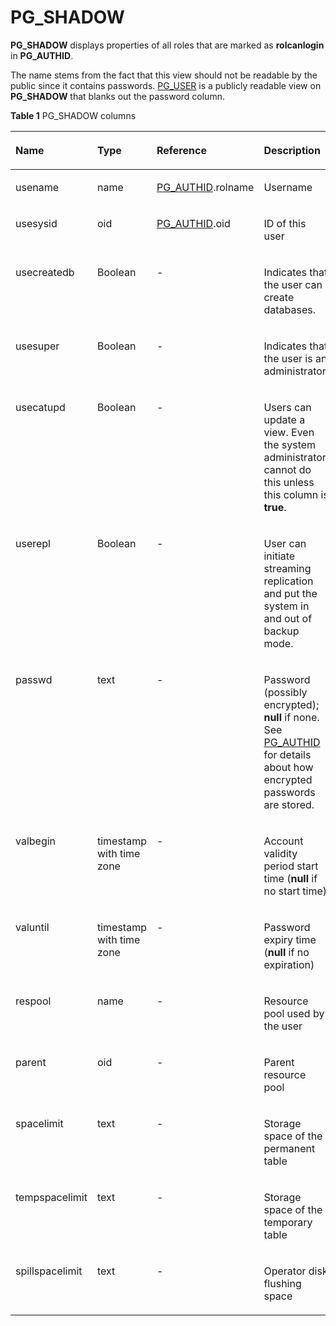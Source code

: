 # PG\_SHADOW<a name="EN-US_TOPIC_0289900422"></a>

**PG\_SHADOW**  displays properties of all roles that are marked as  **rolcanlogin**  in  **PG\_AUTHID**.

The name stems from the fact that this view should not be readable by the public since it contains passwords.  [PG\_USER](pg_user.md)  is a publicly readable view on  **PG\_SHADOW**  that blanks out the password column.

**Table  1**  PG\_SHADOW columns

<a name="en-us_topic_0283136753_en-us_topic_0237122436_en-us_topic_0059778735_t0ad252bdb8024160816353f61e3bad0d"></a>
<table><thead align="left"><tr id="en-us_topic_0283136753_en-us_topic_0237122436_en-us_topic_0059778735_rf5d3d56d7ca540e49df0e63f3a534d81"><th class="cellrowborder" valign="top" width="17.11%" id="mcps1.2.5.1.1"><p id="en-us_topic_0283136753_en-us_topic_0237122436_en-us_topic_0059778735_abeddac62771547d3820cd7abb2121ede"><a name="en-us_topic_0283136753_en-us_topic_0237122436_en-us_topic_0059778735_abeddac62771547d3820cd7abb2121ede"></a><a name="en-us_topic_0283136753_en-us_topic_0237122436_en-us_topic_0059778735_abeddac62771547d3820cd7abb2121ede"></a>Name</p>
</th>
<th class="cellrowborder" valign="top" width="19.17%" id="mcps1.2.5.1.2"><p id="en-us_topic_0283136753_en-us_topic_0237122436_en-us_topic_0059778735_af3e014174746494ab7eb5239b44d1416"><a name="en-us_topic_0283136753_en-us_topic_0237122436_en-us_topic_0059778735_af3e014174746494ab7eb5239b44d1416"></a><a name="en-us_topic_0283136753_en-us_topic_0237122436_en-us_topic_0059778735_af3e014174746494ab7eb5239b44d1416"></a>Type</p>
</th>
<th class="cellrowborder" valign="top" width="21.060000000000002%" id="mcps1.2.5.1.3"><p id="en-us_topic_0283136753_en-us_topic_0237122436_en-us_topic_0059778735_afcf72e94da6a4be884048056c370c7da"><a name="en-us_topic_0283136753_en-us_topic_0237122436_en-us_topic_0059778735_afcf72e94da6a4be884048056c370c7da"></a><a name="en-us_topic_0283136753_en-us_topic_0237122436_en-us_topic_0059778735_afcf72e94da6a4be884048056c370c7da"></a>Reference</p>
</th>
<th class="cellrowborder" valign="top" width="42.66%" id="mcps1.2.5.1.4"><p id="en-us_topic_0283136753_en-us_topic_0237122436_en-us_topic_0059778735_a21e6c8f77dd6495c848b83d3b5f4a8df"><a name="en-us_topic_0283136753_en-us_topic_0237122436_en-us_topic_0059778735_a21e6c8f77dd6495c848b83d3b5f4a8df"></a><a name="en-us_topic_0283136753_en-us_topic_0237122436_en-us_topic_0059778735_a21e6c8f77dd6495c848b83d3b5f4a8df"></a>Description</p>
</th>
</tr>
</thead>
<tbody><tr id="en-us_topic_0283136753_en-us_topic_0237122436_en-us_topic_0059778735_r041b7866bcd54f0bb7f394ec81bbaae0"><td class="cellrowborder" valign="top" width="17.11%" headers="mcps1.2.5.1.1 "><p id="en-us_topic_0283136753_en-us_topic_0237122436_en-us_topic_0059778735_afc68bfdeadfb4fda8930c1264c543d6f"><a name="en-us_topic_0283136753_en-us_topic_0237122436_en-us_topic_0059778735_afc68bfdeadfb4fda8930c1264c543d6f"></a><a name="en-us_topic_0283136753_en-us_topic_0237122436_en-us_topic_0059778735_afc68bfdeadfb4fda8930c1264c543d6f"></a>usename</p>
</td>
<td class="cellrowborder" valign="top" width="19.17%" headers="mcps1.2.5.1.2 "><p id="en-us_topic_0283136753_en-us_topic_0237122436_en-us_topic_0059778735_a5c97dba62ae944368ad43223a4007f54"><a name="en-us_topic_0283136753_en-us_topic_0237122436_en-us_topic_0059778735_a5c97dba62ae944368ad43223a4007f54"></a><a name="en-us_topic_0283136753_en-us_topic_0237122436_en-us_topic_0059778735_a5c97dba62ae944368ad43223a4007f54"></a>name</p>
</td>
<td class="cellrowborder" valign="top" width="21.060000000000002%" headers="mcps1.2.5.1.3 "><p id="en-us_topic_0283136753_en-us_topic_0237122436_en-us_topic_0059778735_a3adf7dfe6e344393b54b170751dd20c9"><a name="en-us_topic_0283136753_en-us_topic_0237122436_en-us_topic_0059778735_a3adf7dfe6e344393b54b170751dd20c9"></a><a name="en-us_topic_0283136753_en-us_topic_0237122436_en-us_topic_0059778735_a3adf7dfe6e344393b54b170751dd20c9"></a><a href="pg_authid.md">PG_AUTHID</a>.rolname</p>
</td>
<td class="cellrowborder" valign="top" width="42.66%" headers="mcps1.2.5.1.4 "><p id="en-us_topic_0283136753_en-us_topic_0237122436_en-us_topic_0059778735_aeca26d1e9e8a494cb058b225adda6e87"><a name="en-us_topic_0283136753_en-us_topic_0237122436_en-us_topic_0059778735_aeca26d1e9e8a494cb058b225adda6e87"></a><a name="en-us_topic_0283136753_en-us_topic_0237122436_en-us_topic_0059778735_aeca26d1e9e8a494cb058b225adda6e87"></a>Username</p>
</td>
</tr>
<tr id="en-us_topic_0283136753_en-us_topic_0237122436_en-us_topic_0059778735_re1a01047b4844ef88819dc63aa18a5ee"><td class="cellrowborder" valign="top" width="17.11%" headers="mcps1.2.5.1.1 "><p id="en-us_topic_0283136753_en-us_topic_0237122436_en-us_topic_0059778735_a8af985e9fb96466e9d78ad37f0f7bc00"><a name="en-us_topic_0283136753_en-us_topic_0237122436_en-us_topic_0059778735_a8af985e9fb96466e9d78ad37f0f7bc00"></a><a name="en-us_topic_0283136753_en-us_topic_0237122436_en-us_topic_0059778735_a8af985e9fb96466e9d78ad37f0f7bc00"></a>usesysid</p>
</td>
<td class="cellrowborder" valign="top" width="19.17%" headers="mcps1.2.5.1.2 "><p id="en-us_topic_0283136753_en-us_topic_0237122436_en-us_topic_0059778735_a89058e2e5dcf4d7ba155343b157b3229"><a name="en-us_topic_0283136753_en-us_topic_0237122436_en-us_topic_0059778735_a89058e2e5dcf4d7ba155343b157b3229"></a><a name="en-us_topic_0283136753_en-us_topic_0237122436_en-us_topic_0059778735_a89058e2e5dcf4d7ba155343b157b3229"></a>oid</p>
</td>
<td class="cellrowborder" valign="top" width="21.060000000000002%" headers="mcps1.2.5.1.3 "><p id="en-us_topic_0283136753_en-us_topic_0237122436_en-us_topic_0059778735_a17e51b6257574da7bf6c8459b81c2f03"><a name="en-us_topic_0283136753_en-us_topic_0237122436_en-us_topic_0059778735_a17e51b6257574da7bf6c8459b81c2f03"></a><a name="en-us_topic_0283136753_en-us_topic_0237122436_en-us_topic_0059778735_a17e51b6257574da7bf6c8459b81c2f03"></a><a href="pg_authid.md">PG_AUTHID</a>.oid</p>
</td>
<td class="cellrowborder" valign="top" width="42.66%" headers="mcps1.2.5.1.4 "><p id="en-us_topic_0283136753_en-us_topic_0237122436_en-us_topic_0059778735_a78b4cd623d584eec802ee44cffd1ecd6"><a name="en-us_topic_0283136753_en-us_topic_0237122436_en-us_topic_0059778735_a78b4cd623d584eec802ee44cffd1ecd6"></a><a name="en-us_topic_0283136753_en-us_topic_0237122436_en-us_topic_0059778735_a78b4cd623d584eec802ee44cffd1ecd6"></a>ID of this user</p>
</td>
</tr>
<tr id="en-us_topic_0283136753_en-us_topic_0237122436_en-us_topic_0059778735_rfb0982b9fd3b4760ab6b2748c7c82002"><td class="cellrowborder" valign="top" width="17.11%" headers="mcps1.2.5.1.1 "><p id="en-us_topic_0283136753_en-us_topic_0237122436_en-us_topic_0059778735_a1205d8d899ad4128bf95ef2b21ce3198"><a name="en-us_topic_0283136753_en-us_topic_0237122436_en-us_topic_0059778735_a1205d8d899ad4128bf95ef2b21ce3198"></a><a name="en-us_topic_0283136753_en-us_topic_0237122436_en-us_topic_0059778735_a1205d8d899ad4128bf95ef2b21ce3198"></a>usecreatedb</p>
</td>
<td class="cellrowborder" valign="top" width="19.17%" headers="mcps1.2.5.1.2 "><p id="en-us_topic_0283136753_en-us_topic_0237122436_en-us_topic_0059778735_ab2d16a44fb66402e92f3cd750295c075"><a name="en-us_topic_0283136753_en-us_topic_0237122436_en-us_topic_0059778735_ab2d16a44fb66402e92f3cd750295c075"></a><a name="en-us_topic_0283136753_en-us_topic_0237122436_en-us_topic_0059778735_ab2d16a44fb66402e92f3cd750295c075"></a><span id="en-us_topic_0283136753_en-us_topic_0237122436_text4110943203015"><a name="en-us_topic_0283136753_en-us_topic_0237122436_text4110943203015"></a><a name="en-us_topic_0283136753_en-us_topic_0237122436_text4110943203015"></a>Boolean</span></p>
</td>
<td class="cellrowborder" valign="top" width="21.060000000000002%" headers="mcps1.2.5.1.3 "><p id="en-us_topic_0283136753_en-us_topic_0237122436_en-us_topic_0059778735_a87c3314cb6834efa85f19d3771d9e57f"><a name="en-us_topic_0283136753_en-us_topic_0237122436_en-us_topic_0059778735_a87c3314cb6834efa85f19d3771d9e57f"></a><a name="en-us_topic_0283136753_en-us_topic_0237122436_en-us_topic_0059778735_a87c3314cb6834efa85f19d3771d9e57f"></a>-</p>
</td>
<td class="cellrowborder" valign="top" width="42.66%" headers="mcps1.2.5.1.4 "><p id="en-us_topic_0283136753_en-us_topic_0237122436_en-us_topic_0059778735_aa713b531ea034bfbbccbedbab4421a68"><a name="en-us_topic_0283136753_en-us_topic_0237122436_en-us_topic_0059778735_aa713b531ea034bfbbccbedbab4421a68"></a><a name="en-us_topic_0283136753_en-us_topic_0237122436_en-us_topic_0059778735_aa713b531ea034bfbbccbedbab4421a68"></a>Indicates that the user can create databases.</p>
</td>
</tr>
<tr id="en-us_topic_0283136753_en-us_topic_0237122436_en-us_topic_0059778735_r961171593705479c9d8ff1b973448f7c"><td class="cellrowborder" valign="top" width="17.11%" headers="mcps1.2.5.1.1 "><p id="en-us_topic_0283136753_en-us_topic_0237122436_en-us_topic_0059778735_ac850ae85feb24d09b9f181ee19daa83c"><a name="en-us_topic_0283136753_en-us_topic_0237122436_en-us_topic_0059778735_ac850ae85feb24d09b9f181ee19daa83c"></a><a name="en-us_topic_0283136753_en-us_topic_0237122436_en-us_topic_0059778735_ac850ae85feb24d09b9f181ee19daa83c"></a>usesuper</p>
</td>
<td class="cellrowborder" valign="top" width="19.17%" headers="mcps1.2.5.1.2 "><p id="en-us_topic_0283136753_en-us_topic_0237122436_en-us_topic_0059778735_ade18f3fd26974f87a811bf2a89414be4"><a name="en-us_topic_0283136753_en-us_topic_0237122436_en-us_topic_0059778735_ade18f3fd26974f87a811bf2a89414be4"></a><a name="en-us_topic_0283136753_en-us_topic_0237122436_en-us_topic_0059778735_ade18f3fd26974f87a811bf2a89414be4"></a><span id="en-us_topic_0283136753_en-us_topic_0237122436_text6918154312301"><a name="en-us_topic_0283136753_en-us_topic_0237122436_text6918154312301"></a><a name="en-us_topic_0283136753_en-us_topic_0237122436_text6918154312301"></a>Boolean</span></p>
</td>
<td class="cellrowborder" valign="top" width="21.060000000000002%" headers="mcps1.2.5.1.3 "><p id="en-us_topic_0283136753_en-us_topic_0237122436_en-us_topic_0059778735_af73c6cdd90a74a80b0c0dbf3749ca799"><a name="en-us_topic_0283136753_en-us_topic_0237122436_en-us_topic_0059778735_af73c6cdd90a74a80b0c0dbf3749ca799"></a><a name="en-us_topic_0283136753_en-us_topic_0237122436_en-us_topic_0059778735_af73c6cdd90a74a80b0c0dbf3749ca799"></a>-</p>
</td>
<td class="cellrowborder" valign="top" width="42.66%" headers="mcps1.2.5.1.4 "><p id="en-us_topic_0283136753_en-us_topic_0237122436_en-us_topic_0059778735_a666f1dbda19746eaacde1724712f9629"><a name="en-us_topic_0283136753_en-us_topic_0237122436_en-us_topic_0059778735_a666f1dbda19746eaacde1724712f9629"></a><a name="en-us_topic_0283136753_en-us_topic_0237122436_en-us_topic_0059778735_a666f1dbda19746eaacde1724712f9629"></a>Indicates that the user is an administrator.</p>
</td>
</tr>
<tr id="en-us_topic_0283136753_en-us_topic_0237122436_en-us_topic_0059778735_r3796df17669344d4a6c38ddb13156115"><td class="cellrowborder" valign="top" width="17.11%" headers="mcps1.2.5.1.1 "><p id="en-us_topic_0283136753_en-us_topic_0237122436_en-us_topic_0059778735_a11c3a84d3f9a4c2c8f06a9ffb1d50c1a"><a name="en-us_topic_0283136753_en-us_topic_0237122436_en-us_topic_0059778735_a11c3a84d3f9a4c2c8f06a9ffb1d50c1a"></a><a name="en-us_topic_0283136753_en-us_topic_0237122436_en-us_topic_0059778735_a11c3a84d3f9a4c2c8f06a9ffb1d50c1a"></a>usecatupd</p>
</td>
<td class="cellrowborder" valign="top" width="19.17%" headers="mcps1.2.5.1.2 "><p id="en-us_topic_0283136753_en-us_topic_0237122436_en-us_topic_0059778735_addf4e40c76fa4231acadd47c958141d5"><a name="en-us_topic_0283136753_en-us_topic_0237122436_en-us_topic_0059778735_addf4e40c76fa4231acadd47c958141d5"></a><a name="en-us_topic_0283136753_en-us_topic_0237122436_en-us_topic_0059778735_addf4e40c76fa4231acadd47c958141d5"></a><span id="en-us_topic_0283136753_en-us_topic_0237122436_text4646154412301"><a name="en-us_topic_0283136753_en-us_topic_0237122436_text4646154412301"></a><a name="en-us_topic_0283136753_en-us_topic_0237122436_text4646154412301"></a>Boolean</span></p>
</td>
<td class="cellrowborder" valign="top" width="21.060000000000002%" headers="mcps1.2.5.1.3 "><p id="en-us_topic_0283136753_en-us_topic_0237122436_en-us_topic_0059778735_a3b709924c64b4b759054c909284294d2"><a name="en-us_topic_0283136753_en-us_topic_0237122436_en-us_topic_0059778735_a3b709924c64b4b759054c909284294d2"></a><a name="en-us_topic_0283136753_en-us_topic_0237122436_en-us_topic_0059778735_a3b709924c64b4b759054c909284294d2"></a>-</p>
</td>
<td class="cellrowborder" valign="top" width="42.66%" headers="mcps1.2.5.1.4 "><p id="en-us_topic_0283136753_en-us_topic_0237122436_en-us_topic_0059778735_a2b095abc97a349e2acbc63a5a49e6e9b"><a name="en-us_topic_0283136753_en-us_topic_0237122436_en-us_topic_0059778735_a2b095abc97a349e2acbc63a5a49e6e9b"></a><a name="en-us_topic_0283136753_en-us_topic_0237122436_en-us_topic_0059778735_a2b095abc97a349e2acbc63a5a49e6e9b"></a>Users can update a view. Even the system administrator cannot do this unless this column is <strong id="en-us_topic_0283136753_b155378148254"><a name="en-us_topic_0283136753_b155378148254"></a><a name="en-us_topic_0283136753_b155378148254"></a>true</strong>.</p>
</td>
</tr>
<tr id="en-us_topic_0283136753_en-us_topic_0237122436_en-us_topic_0059778735_re9aaabc185774cdbb2646a6582bcf4ca"><td class="cellrowborder" valign="top" width="17.11%" headers="mcps1.2.5.1.1 "><p id="en-us_topic_0283136753_en-us_topic_0237122436_en-us_topic_0059778735_a98cd6ef35fd24b428047c76b370545b9"><a name="en-us_topic_0283136753_en-us_topic_0237122436_en-us_topic_0059778735_a98cd6ef35fd24b428047c76b370545b9"></a><a name="en-us_topic_0283136753_en-us_topic_0237122436_en-us_topic_0059778735_a98cd6ef35fd24b428047c76b370545b9"></a>userepl</p>
</td>
<td class="cellrowborder" valign="top" width="19.17%" headers="mcps1.2.5.1.2 "><p id="en-us_topic_0283136753_en-us_topic_0237122436_en-us_topic_0059778735_ab6209420c4da4c14abdc91f15c512d61"><a name="en-us_topic_0283136753_en-us_topic_0237122436_en-us_topic_0059778735_ab6209420c4da4c14abdc91f15c512d61"></a><a name="en-us_topic_0283136753_en-us_topic_0237122436_en-us_topic_0059778735_ab6209420c4da4c14abdc91f15c512d61"></a><span id="en-us_topic_0283136753_en-us_topic_0237122436_text145681345163015"><a name="en-us_topic_0283136753_en-us_topic_0237122436_text145681345163015"></a><a name="en-us_topic_0283136753_en-us_topic_0237122436_text145681345163015"></a>Boolean</span></p>
</td>
<td class="cellrowborder" valign="top" width="21.060000000000002%" headers="mcps1.2.5.1.3 "><p id="en-us_topic_0283136753_en-us_topic_0237122436_en-us_topic_0059778735_a68de9fca01ff4ca5a4046da4dad3d480"><a name="en-us_topic_0283136753_en-us_topic_0237122436_en-us_topic_0059778735_a68de9fca01ff4ca5a4046da4dad3d480"></a><a name="en-us_topic_0283136753_en-us_topic_0237122436_en-us_topic_0059778735_a68de9fca01ff4ca5a4046da4dad3d480"></a>-</p>
</td>
<td class="cellrowborder" valign="top" width="42.66%" headers="mcps1.2.5.1.4 "><p id="en-us_topic_0283136753_en-us_topic_0237122436_en-us_topic_0059778735_a8951703ff52d4aa5bb77c81c5128e9bf"><a name="en-us_topic_0283136753_en-us_topic_0237122436_en-us_topic_0059778735_a8951703ff52d4aa5bb77c81c5128e9bf"></a><a name="en-us_topic_0283136753_en-us_topic_0237122436_en-us_topic_0059778735_a8951703ff52d4aa5bb77c81c5128e9bf"></a>User can initiate streaming replication and put the system in and out of backup mode.</p>
</td>
</tr>
<tr id="en-us_topic_0283136753_en-us_topic_0237122436_en-us_topic_0059778735_rf183f36aeb5149d99ad565d8832d20e0"><td class="cellrowborder" valign="top" width="17.11%" headers="mcps1.2.5.1.1 "><p id="en-us_topic_0283136753_en-us_topic_0237122436_en-us_topic_0059778735_a4e777a5ee8594f399887f85a3c1138de"><a name="en-us_topic_0283136753_en-us_topic_0237122436_en-us_topic_0059778735_a4e777a5ee8594f399887f85a3c1138de"></a><a name="en-us_topic_0283136753_en-us_topic_0237122436_en-us_topic_0059778735_a4e777a5ee8594f399887f85a3c1138de"></a>passwd</p>
</td>
<td class="cellrowborder" valign="top" width="19.17%" headers="mcps1.2.5.1.2 "><p id="en-us_topic_0283136753_en-us_topic_0237122436_en-us_topic_0059778735_aefc345d7cb9a4fc698dc1f87a6d8f5fe"><a name="en-us_topic_0283136753_en-us_topic_0237122436_en-us_topic_0059778735_aefc345d7cb9a4fc698dc1f87a6d8f5fe"></a><a name="en-us_topic_0283136753_en-us_topic_0237122436_en-us_topic_0059778735_aefc345d7cb9a4fc698dc1f87a6d8f5fe"></a>text</p>
</td>
<td class="cellrowborder" valign="top" width="21.060000000000002%" headers="mcps1.2.5.1.3 "><p id="en-us_topic_0283136753_en-us_topic_0237122436_en-us_topic_0059778735_a8cc1621b1d6a46d0af01f6c667f3df47"><a name="en-us_topic_0283136753_en-us_topic_0237122436_en-us_topic_0059778735_a8cc1621b1d6a46d0af01f6c667f3df47"></a><a name="en-us_topic_0283136753_en-us_topic_0237122436_en-us_topic_0059778735_a8cc1621b1d6a46d0af01f6c667f3df47"></a>-</p>
</td>
<td class="cellrowborder" valign="top" width="42.66%" headers="mcps1.2.5.1.4 "><p id="en-us_topic_0283136753_en-us_topic_0237122436_en-us_topic_0059778735_a018f28333aa342b4969f46d41003d1a0"><a name="en-us_topic_0283136753_en-us_topic_0237122436_en-us_topic_0059778735_a018f28333aa342b4969f46d41003d1a0"></a><a name="en-us_topic_0283136753_en-us_topic_0237122436_en-us_topic_0059778735_a018f28333aa342b4969f46d41003d1a0"></a>Password (possibly encrypted); <strong id="en-us_topic_0283136753_en-us_topic_0237122436_b129328261467"><a name="en-us_topic_0283136753_en-us_topic_0237122436_b129328261467"></a><a name="en-us_topic_0283136753_en-us_topic_0237122436_b129328261467"></a>null</strong> if none. See <a href="pg_authid.md">PG_AUTHID</a> for details about how encrypted passwords are stored.</p>
</td>
</tr>
<tr id="en-us_topic_0283136753_en-us_topic_0237122436_en-us_topic_0059778735_rc18c23dc39864920ab6f1e9dd98ee71b"><td class="cellrowborder" valign="top" width="17.11%" headers="mcps1.2.5.1.1 "><p id="en-us_topic_0283136753_en-us_topic_0237122436_en-us_topic_0059778735_a83b34462307c49fa98c01bf6dfa12843"><a name="en-us_topic_0283136753_en-us_topic_0237122436_en-us_topic_0059778735_a83b34462307c49fa98c01bf6dfa12843"></a><a name="en-us_topic_0283136753_en-us_topic_0237122436_en-us_topic_0059778735_a83b34462307c49fa98c01bf6dfa12843"></a>valbegin</p>
</td>
<td class="cellrowborder" valign="top" width="19.17%" headers="mcps1.2.5.1.2 "><p id="en-us_topic_0283136753_en-us_topic_0237122436_en-us_topic_0059778735_a452e2ee057074766a156dfb7b08f1923"><a name="en-us_topic_0283136753_en-us_topic_0237122436_en-us_topic_0059778735_a452e2ee057074766a156dfb7b08f1923"></a><a name="en-us_topic_0283136753_en-us_topic_0237122436_en-us_topic_0059778735_a452e2ee057074766a156dfb7b08f1923"></a>timestamp with time zone</p>
</td>
<td class="cellrowborder" valign="top" width="21.060000000000002%" headers="mcps1.2.5.1.3 "><p id="en-us_topic_0283136753_en-us_topic_0237122436_en-us_topic_0059778735_ad02b56189e1740909b391efba88a31d7"><a name="en-us_topic_0283136753_en-us_topic_0237122436_en-us_topic_0059778735_ad02b56189e1740909b391efba88a31d7"></a><a name="en-us_topic_0283136753_en-us_topic_0237122436_en-us_topic_0059778735_ad02b56189e1740909b391efba88a31d7"></a>-</p>
</td>
<td class="cellrowborder" valign="top" width="42.66%" headers="mcps1.2.5.1.4 "><p id="en-us_topic_0283136753_en-us_topic_0237122436_en-us_topic_0059778735_a54cb732059ff4aed89226377754f3b41"><a name="en-us_topic_0283136753_en-us_topic_0237122436_en-us_topic_0059778735_a54cb732059ff4aed89226377754f3b41"></a><a name="en-us_topic_0283136753_en-us_topic_0237122436_en-us_topic_0059778735_a54cb732059ff4aed89226377754f3b41"></a>Account validity period start time (<strong id="en-us_topic_0283136753_en-us_topic_0237122436_b848713236466"><a name="en-us_topic_0283136753_en-us_topic_0237122436_b848713236466"></a><a name="en-us_topic_0283136753_en-us_topic_0237122436_b848713236466"></a>null</strong> if no start time)</p>
</td>
</tr>
<tr id="en-us_topic_0283136753_en-us_topic_0237122436_en-us_topic_0059778735_r5c2435f56c8b49eaa95506bb7f7ba56a"><td class="cellrowborder" valign="top" width="17.11%" headers="mcps1.2.5.1.1 "><p id="en-us_topic_0283136753_en-us_topic_0237122436_en-us_topic_0059778735_a73bd9bbe71604055af02152fd3064c28"><a name="en-us_topic_0283136753_en-us_topic_0237122436_en-us_topic_0059778735_a73bd9bbe71604055af02152fd3064c28"></a><a name="en-us_topic_0283136753_en-us_topic_0237122436_en-us_topic_0059778735_a73bd9bbe71604055af02152fd3064c28"></a>valuntil</p>
</td>
<td class="cellrowborder" valign="top" width="19.17%" headers="mcps1.2.5.1.2 "><p id="en-us_topic_0283136753_en-us_topic_0237122436_p11704544143516"><a name="en-us_topic_0283136753_en-us_topic_0237122436_p11704544143516"></a><a name="en-us_topic_0283136753_en-us_topic_0237122436_p11704544143516"></a>timestamp with time zone</p>
</td>
<td class="cellrowborder" valign="top" width="21.060000000000002%" headers="mcps1.2.5.1.3 "><p id="en-us_topic_0283136753_en-us_topic_0237122436_en-us_topic_0059778735_a8354d5505d9d45448e110d9f981528ff"><a name="en-us_topic_0283136753_en-us_topic_0237122436_en-us_topic_0059778735_a8354d5505d9d45448e110d9f981528ff"></a><a name="en-us_topic_0283136753_en-us_topic_0237122436_en-us_topic_0059778735_a8354d5505d9d45448e110d9f981528ff"></a>-</p>
</td>
<td class="cellrowborder" valign="top" width="42.66%" headers="mcps1.2.5.1.4 "><p id="en-us_topic_0283136753_en-us_topic_0237122436_en-us_topic_0059778735_a7b774bdc57d1420c88c883de8e3e1035"><a name="en-us_topic_0283136753_en-us_topic_0237122436_en-us_topic_0059778735_a7b774bdc57d1420c88c883de8e3e1035"></a><a name="en-us_topic_0283136753_en-us_topic_0237122436_en-us_topic_0059778735_a7b774bdc57d1420c88c883de8e3e1035"></a>Password expiry time (<strong id="en-us_topic_0283136753_en-us_topic_0237122436_b33321134104619"><a name="en-us_topic_0283136753_en-us_topic_0237122436_b33321134104619"></a><a name="en-us_topic_0283136753_en-us_topic_0237122436_b33321134104619"></a>null</strong> if no expiration)</p>
</td>
</tr>
<tr id="en-us_topic_0283136753_en-us_topic_0237122436_en-us_topic_0059778735_rdcd0717be1c94ab4b9b58d9b7e9c34d1"><td class="cellrowborder" valign="top" width="17.11%" headers="mcps1.2.5.1.1 "><p id="en-us_topic_0283136753_en-us_topic_0237122436_en-us_topic_0059778735_af354588a99d64b7fa8dd489d3e5b5639"><a name="en-us_topic_0283136753_en-us_topic_0237122436_en-us_topic_0059778735_af354588a99d64b7fa8dd489d3e5b5639"></a><a name="en-us_topic_0283136753_en-us_topic_0237122436_en-us_topic_0059778735_af354588a99d64b7fa8dd489d3e5b5639"></a>respool</p>
</td>
<td class="cellrowborder" valign="top" width="19.17%" headers="mcps1.2.5.1.2 "><p id="en-us_topic_0283136753_en-us_topic_0237122436_en-us_topic_0059778735_a34ae6658d3154ae59bb553fa77490a19"><a name="en-us_topic_0283136753_en-us_topic_0237122436_en-us_topic_0059778735_a34ae6658d3154ae59bb553fa77490a19"></a><a name="en-us_topic_0283136753_en-us_topic_0237122436_en-us_topic_0059778735_a34ae6658d3154ae59bb553fa77490a19"></a>name</p>
</td>
<td class="cellrowborder" valign="top" width="21.060000000000002%" headers="mcps1.2.5.1.3 "><p id="en-us_topic_0283136753_en-us_topic_0237122436_en-us_topic_0059778735_af0c67a378d884ccfa727327fd804933a"><a name="en-us_topic_0283136753_en-us_topic_0237122436_en-us_topic_0059778735_af0c67a378d884ccfa727327fd804933a"></a><a name="en-us_topic_0283136753_en-us_topic_0237122436_en-us_topic_0059778735_af0c67a378d884ccfa727327fd804933a"></a>-</p>
</td>
<td class="cellrowborder" valign="top" width="42.66%" headers="mcps1.2.5.1.4 "><p id="en-us_topic_0283136753_en-us_topic_0237122436_en-us_topic_0059778735_a066596b038bf4b8ca30334dcd392a41d"><a name="en-us_topic_0283136753_en-us_topic_0237122436_en-us_topic_0059778735_a066596b038bf4b8ca30334dcd392a41d"></a><a name="en-us_topic_0283136753_en-us_topic_0237122436_en-us_topic_0059778735_a066596b038bf4b8ca30334dcd392a41d"></a>Resource pool used by the user</p>
</td>
</tr>
<tr id="en-us_topic_0283136753_en-us_topic_0237122436_row22455415144327"><td class="cellrowborder" valign="top" width="17.11%" headers="mcps1.2.5.1.1 "><p id="en-us_topic_0283136753_en-us_topic_0237122436_p6949296144327"><a name="en-us_topic_0283136753_en-us_topic_0237122436_p6949296144327"></a><a name="en-us_topic_0283136753_en-us_topic_0237122436_p6949296144327"></a>parent</p>
</td>
<td class="cellrowborder" valign="top" width="19.17%" headers="mcps1.2.5.1.2 "><p id="en-us_topic_0283136753_en-us_topic_0237122436_p26022065144327"><a name="en-us_topic_0283136753_en-us_topic_0237122436_p26022065144327"></a><a name="en-us_topic_0283136753_en-us_topic_0237122436_p26022065144327"></a>oid</p>
</td>
<td class="cellrowborder" valign="top" width="21.060000000000002%" headers="mcps1.2.5.1.3 "><p id="en-us_topic_0283136753_en-us_topic_0237122436_p27412515144327"><a name="en-us_topic_0283136753_en-us_topic_0237122436_p27412515144327"></a><a name="en-us_topic_0283136753_en-us_topic_0237122436_p27412515144327"></a>-</p>
</td>
<td class="cellrowborder" valign="top" width="42.66%" headers="mcps1.2.5.1.4 "><p id="en-us_topic_0283136753_en-us_topic_0237122436_p5821229144327"><a name="en-us_topic_0283136753_en-us_topic_0237122436_p5821229144327"></a><a name="en-us_topic_0283136753_en-us_topic_0237122436_p5821229144327"></a>Parent resource pool</p>
</td>
</tr>
<tr id="en-us_topic_0283136753_en-us_topic_0237122436_row48725342144323"><td class="cellrowborder" valign="top" width="17.11%" headers="mcps1.2.5.1.1 "><p id="en-us_topic_0283136753_en-us_topic_0237122436_p54438649144323"><a name="en-us_topic_0283136753_en-us_topic_0237122436_p54438649144323"></a><a name="en-us_topic_0283136753_en-us_topic_0237122436_p54438649144323"></a>spacelimit</p>
</td>
<td class="cellrowborder" valign="top" width="19.17%" headers="mcps1.2.5.1.2 "><p id="en-us_topic_0283136753_en-us_topic_0237122436_p47454461144323"><a name="en-us_topic_0283136753_en-us_topic_0237122436_p47454461144323"></a><a name="en-us_topic_0283136753_en-us_topic_0237122436_p47454461144323"></a>text</p>
</td>
<td class="cellrowborder" valign="top" width="21.060000000000002%" headers="mcps1.2.5.1.3 "><p id="en-us_topic_0283136753_en-us_topic_0237122436_p18606096144323"><a name="en-us_topic_0283136753_en-us_topic_0237122436_p18606096144323"></a><a name="en-us_topic_0283136753_en-us_topic_0237122436_p18606096144323"></a>-</p>
</td>
<td class="cellrowborder" valign="top" width="42.66%" headers="mcps1.2.5.1.4 "><p id="en-us_topic_0283136753_en-us_topic_0237122436_p30698845144323"><a name="en-us_topic_0283136753_en-us_topic_0237122436_p30698845144323"></a><a name="en-us_topic_0283136753_en-us_topic_0237122436_p30698845144323"></a>Storage space of the permanent table</p>
</td>
</tr>
<tr id="en-us_topic_0283136753_en-us_topic_0237122436_row1765533494117"><td class="cellrowborder" valign="top" width="17.11%" headers="mcps1.2.5.1.1 "><p id="en-us_topic_0283136753_en-us_topic_0237122436_p4655634104116"><a name="en-us_topic_0283136753_en-us_topic_0237122436_p4655634104116"></a><a name="en-us_topic_0283136753_en-us_topic_0237122436_p4655634104116"></a>tempspacelimit</p>
</td>
<td class="cellrowborder" valign="top" width="19.17%" headers="mcps1.2.5.1.2 "><p id="en-us_topic_0283136753_en-us_topic_0237122436_p196551134184117"><a name="en-us_topic_0283136753_en-us_topic_0237122436_p196551134184117"></a><a name="en-us_topic_0283136753_en-us_topic_0237122436_p196551134184117"></a>text</p>
</td>
<td class="cellrowborder" valign="top" width="21.060000000000002%" headers="mcps1.2.5.1.3 "><p id="en-us_topic_0283136753_en-us_topic_0237122436_p11655103434118"><a name="en-us_topic_0283136753_en-us_topic_0237122436_p11655103434118"></a><a name="en-us_topic_0283136753_en-us_topic_0237122436_p11655103434118"></a>-</p>
</td>
<td class="cellrowborder" valign="top" width="42.66%" headers="mcps1.2.5.1.4 "><p id="en-us_topic_0283136753_en-us_topic_0237122436_p12655334144111"><a name="en-us_topic_0283136753_en-us_topic_0237122436_p12655334144111"></a><a name="en-us_topic_0283136753_en-us_topic_0237122436_p12655334144111"></a>Storage space of the temporary table</p>
</td>
</tr>
<tr id="en-us_topic_0283136753_en-us_topic_0237122436_row3383113514416"><td class="cellrowborder" valign="top" width="17.11%" headers="mcps1.2.5.1.1 "><p id="en-us_topic_0283136753_en-us_topic_0237122436_p838343511413"><a name="en-us_topic_0283136753_en-us_topic_0237122436_p838343511413"></a><a name="en-us_topic_0283136753_en-us_topic_0237122436_p838343511413"></a>spillspacelimit</p>
</td>
<td class="cellrowborder" valign="top" width="19.17%" headers="mcps1.2.5.1.2 "><p id="en-us_topic_0283136753_en-us_topic_0237122436_p9384535104116"><a name="en-us_topic_0283136753_en-us_topic_0237122436_p9384535104116"></a><a name="en-us_topic_0283136753_en-us_topic_0237122436_p9384535104116"></a>text</p>
</td>
<td class="cellrowborder" valign="top" width="21.060000000000002%" headers="mcps1.2.5.1.3 "><p id="en-us_topic_0283136753_en-us_topic_0237122436_p2384335204116"><a name="en-us_topic_0283136753_en-us_topic_0237122436_p2384335204116"></a><a name="en-us_topic_0283136753_en-us_topic_0237122436_p2384335204116"></a>-</p>
</td>
<td class="cellrowborder" valign="top" width="42.66%" headers="mcps1.2.5.1.4 "><p id="en-us_topic_0283136753_en-us_topic_0237122436_p18384183512416"><a name="en-us_topic_0283136753_en-us_topic_0237122436_p18384183512416"></a><a name="en-us_topic_0283136753_en-us_topic_0237122436_p18384183512416"></a>Operator disk flushing space</p>
</td>
</tr>
</tbody>
</table>

